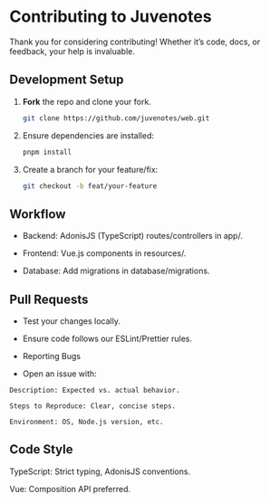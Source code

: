 # Contributing to Juvenotes

Thank you for considering contributing! Whether it’s code, docs, or feedback, your help is invaluable.

## Development Setup

1. **Fork** the repo and clone your fork.
   ```bash
   git clone https://github.com/juvenotes/web.git
   ```
2. Ensure dependencies are installed:
   ```bash
   pnpm install
   ```
3. Create a branch for your feature/fix:

   ```bash
   git checkout -b feat/your-feature
   ```

## Workflow

- Backend: AdonisJS (TypeScript) routes/controllers in app/.

- Frontend: Vue.js components in resources/.

- Database: Add migrations in database/migrations.

## Pull Requests

- Test your changes locally.

- Ensure code follows our ESLint/Prettier rules.

- Reporting Bugs

- Open an issue with:

```
Description: Expected vs. actual behavior.

Steps to Reproduce: Clear, concise steps.

Environment: OS, Node.js version, etc.
```

## Code Style

TypeScript: Strict typing, AdonisJS conventions.

Vue: Composition API preferred.
